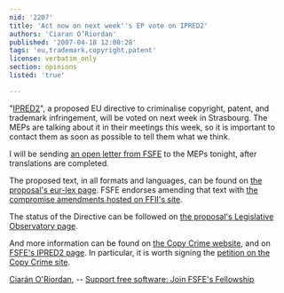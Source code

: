 ```yaml
---
nid: '2207'
title: 'Act now on next week''s EP vote on IPRED2'
authors: 'Ciaran O’Riordan'
published: '2007-04-18 12:00:28'
tags: 'eu,trademark,copyright,patent'
license: verbatim_only
section: opinions
listed: 'true'

---
```

  "[IPRED2](http://fsfeurope.org/projects/ipred2/)", a  proposed EU directive to criminalise copyright, patent, and  trademark infringement, will be voted on next week in Strasbourg.  The MEPs are talking about it in their meetings this week, so it is  important to contact them as soon as possible to tell them what we  think.

  I will be  sending [an  open letter from FSFE](http://fsfeurope.org/projects/ipred2/letter-april-2007.en.html) to the MEPs tonight, after translations  are completed.

  The proposed text, in all formats and languages, can be found  on [the  proposal's eur-lex page](http://eur-lex.europa.eu/smartapi/cgi/sga_doc?smartapi!celexapi!prod!DocNumber&lg=EN&type_doc=COMfinal&an_doc=2006&nu_doc=0168&model=guicheti).  FSFE endorses amending that text  with [the  compromise amendments hosted on FFII's site](http://action.ffii.org/ipred2/FFII_Analysis).

  The status of the Directive can be followed  on [the  proposal's Legislative Observatory page](http://www.europarl.europa.eu/oeil/file.jsp?id=5263692).

  And more  information can be found on [the Copy  Crime website](http://copycrime.eu/), and  on [FSFE's IPRED2  page](http://fsfeurope.org/projects/ipred2/).  In particular, it is worth signing  the [petition on the Copy  Crime site](http://copycrime.eu/petition).

[Ciarán O'Riordan](http://ciaran.compsoc.com/),  -- [Support free software: Join FSFE's    Fellowship](http://fsfe.org/join)

